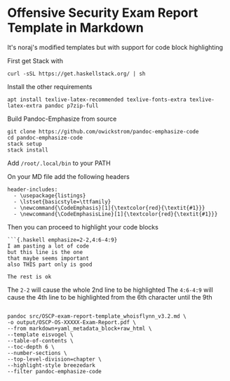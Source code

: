 # Offensive Security Exam Report Template in Markdown
It's noraj's modified templates but with support for code block highlighting

First get Stack with

`curl -sSL https://get.haskellstack.org/ | sh`

Install the other requirements

`apt install texlive-latex-recommended texlive-fonts-extra texlive-latex-extra pandoc p7zip-full`

Build Pandoc-Emphasize from source

```
git clone https://github.com/owickstrom/pandoc-emphasize-code
cd pandoc-emphasize-code
stack setup
stack install
```

Add `/root/.local/bin` to your PATH

On your MD file add the following headers
```
header-includes:
  - \usepackage{listings}
  - \lstset{basicstyle=\ttfamily}
  - \newcommand{\CodeEmphasis}[1]{\textcolor{red}{\textit{#1}}}
  - \newcommand{\CodeEmphasisLine}[1]{\textcolor{red}{\textit{#1}}}
```

Then you can proceed to highlight your code blocks

```
```{.haskell emphasize=2-2,4:6-4:9}
I am pasting a lot of code
but this line is the one
that maybe seems important
also THIS part only is good

The rest is ok
```

The `2-2` will cause the whole 2nd line to be highlighted
The `4:6-4:9` will cause the 4th line to be highlighted from the 6th character until the 9th







```

pandoc src/OSCP-exam-report-template_whoisflynn_v3.2.md \
-o output/OSCP-OS-XXXXX-Exam-Report.pdf \
--from markdown+yaml_metadata_block+raw_html \
--template eisvogel \
--table-of-contents \
--toc-depth 6 \
--number-sections \
--top-level-division=chapter \
--highlight-style breezedark
--filter pandoc-emphasize-code

```
